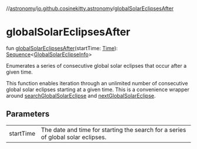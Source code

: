 //[astronomy](../../index.md)/[io.github.cosinekitty.astronomy](index.md)/[globalSolarEclipsesAfter](global-solar-eclipses-after.md)

# globalSolarEclipsesAfter

fun [globalSolarEclipsesAfter](global-solar-eclipses-after.md)(startTime: [Time](-time/index.md)): [Sequence](https://kotlinlang.org/api/latest/jvm/stdlib/kotlin-stdlib/kotlin.sequences/-sequence/index.html)&lt;[GlobalSolarEclipseInfo](-global-solar-eclipse-info/index.md)&gt;

Enumerates a series of consecutive global solar eclipses that occur after a given time.

This function enables iteration through an unlimited number of consecutive global solar eclipses starting at a given time. This is a convenience wrapper around [searchGlobalSolarEclipse](search-global-solar-eclipse.md) and [nextGlobalSolarEclipse](next-global-solar-eclipse.md).

## Parameters

| | |
|---|---|
| startTime | The date and time for starting the search for a series of global solar eclipses. |
